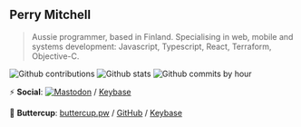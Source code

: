 ## Perry Mitchell

> Aussie programmer, based in Finland. Specialising in web, mobile and systems development: Javascript, Typescript, React, Terraform, Objective-C.

![Github contributions](http://github-profile-summary-cards.vercel.app/api/cards/profile-details?username=perry-mitchell&theme=rose_pine) 
![Github stats](http://github-profile-summary-cards.vercel.app/api/cards/stats?username=perry-mitchell&theme=rose_pine) ![Github commits by hour](http://github-profile-summary-cards.vercel.app/api/cards/productive-time?username=perry-mitchell&theme=rose_pine&utcOffset=8) 

:zap: **Social**: <a rel="me" href="https://infosec.exchange/@perry_mitchell"><img src="https://img.shields.io/badge/-MASTODON-%232B90D9?style=for-the-badge&logo=mastodon&logoColor=white" alt="Mastodon" /></a> / [Keybase](https://keybase.io/perrymitchell)

:closed_lock_with_key: **Buttercup**: [buttercup.pw](https://buttercup.pw) / [GitHub](https://github.com/buttercup) / [Keybase](https://keybase.io/team/bcup)
